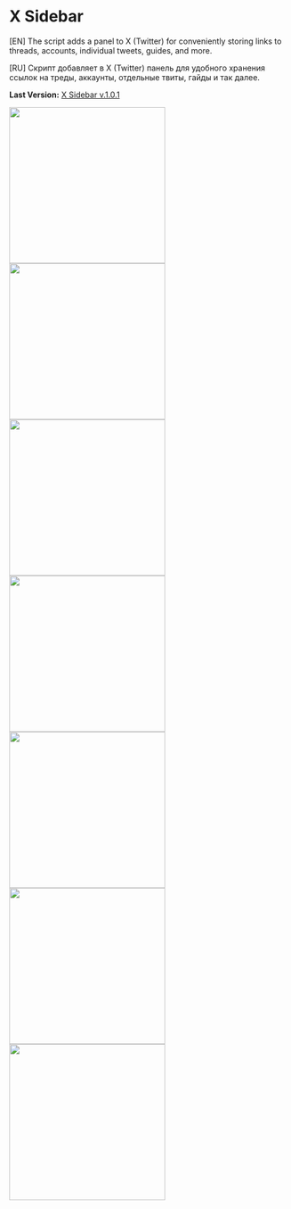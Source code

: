 # X Sidebar
[EN] The script adds a panel to X (Twitter) for conveniently storing links to threads, accounts, individual tweets, guides, and more.

[RU] Скрипт добавляет в X (Twitter) панель для удобного хранения ссылок на треды, аккаунты, отдельные твиты, гайды и так далее.

<b>Last Version:</b> <a href="https://github.com/GanstFeveral/X-Sidebar/releases/">X Sidebar v.1.0.1</a>

<img src="https://github.com/GanstFeveral/X-Sidebar/blob/main/images/sidebar4.jpg" height="280px" style="float:left;"> <img src="https://github.com/GanstFeveral/X-Sidebar/blob/main/images/sidebar9.jpg" height="280px" style="float:left;"> 
<img src="https://github.com/GanstFeveral/X-Sidebar/blob/main/images/sidebar8.jpg" height="280px" style="float:left;"> <img src="https://github.com/GanstFeveral/X-Sidebar/blob/main/images/sidebar6.jpg" height="280px">
<img src="https://github.com/GanstFeveral/X-Sidebar/blob/main/images/sidebar5.jpg" height="280px" style="float:left;"> <img src="https://github.com/GanstFeveral/X-Sidebar/blob/main/images/sidebar7.jpg" height="280px">
<img src="https://github.com/GanstFeveral/X-Sidebar/blob/main/images/sidebar10.jpg" height="280px">
